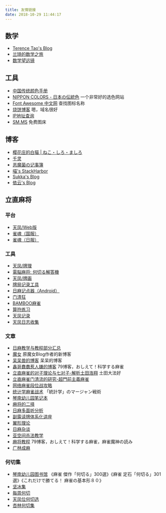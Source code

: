 ```yaml
---
title: 友情链接
date: 2018-10-29 11:44:17
---
```


## 数学

- [Terence Tao's Blog](https://terrytao.wordpress.com)
- [兰琦的数学之旅](http://lanqi.org/)
- [数学望远镜](http://www.omaths.com/)

## 工具

- [中国传统颜色手册](https://colors.ichuantong.cn)
- [NIPPON COLORS - 日本の伝統色](http://nipponcolors.com) 一个非常好的选色网站
- [Font Awesome 中文网](http://www.fontawesome.com.cn/icons-ui) 查找图标名称
- [烧饼博客](https://sb.sb/projects) 嗯，域名很好
- [IP地址查询](https://ip.skk.moe)
- [SM.MS](https://sm.ms) 免费图床

## 博客

- [樱花庄的白猫 | ねこ・しろ・ましろ](https://2heng.xin)
- [千灵](https://qianling.pw)
- [恶魔菌の记事簿](https://meow3.family.blog)
- [喵's StackHarbor](https://sh.alynx.xyz)
- [Sukka's Blog](https://blog.skk.moe)
- [依云's Blog](https://blog.lilydjwg.me)

## 立直麻将

### 平台

- [天凤/Web版](https://tenhou.net/3/)
- [雀魂（国服）](https://game.maj-soul.com/1/)
- [雀魂（日服）](https://game.mahjongsoul.com/)

### 工具

- [天凤/牌理](https://tenhou.net/2/)
- [電脳麻将: 何切る解答機](http://kobalab.net/majiang/dapai.html)
- [天凤/牌画](https://tenhou.net/2/img/)
- [牌局记录工具](http://jmj.tw/noteapp.html)
- [日麻记点器（Android）](https://bbs.nga.cn/read.php?tid=12223436)
- [门清狂](http://hinakin.main.jp/mckonweb/index.htm)
- [BAMBOO麻雀](https://www.gamedesign.jp/games/bamboo/)
- [算符练习](http://jmj.tw/fupractice.html)
- [天凤记录](http://arcturus.su/tenhou/ranking/)
- [天凤日志收集](https://nodocchi.moe/)

### 文章

- [日麻教学与教程部分汇总](https://zhuanlan.zhihu.com/p/65393773)
- [魔女](https://medium.com/@puyokururu)  原魔女Blog作者的新博客
- [呆呆兽的博客](http://blog.sina.com.cn/u/1913868500)  呆呆的博客
- [鑫哥蠢蠢惹人嫌的博客](http://blog.sina.com.cn/seventh9)  79博客，おしえて！科学する麻雀
- [立直麻雀的对子理论与七对子-解析土田浩翔](https://zhuanlan.zhihu.com/duizililun)  土田大法好
- [立直麻雀门清流的研究-超門前主義麻雀](https://zhuanlan.zhihu.com/menqingliu)
- [网络麻雀段位战攻略](https://www.bilibili.com/read/readlist/rl48989)
- [统计学麻雀战术](https://www.bilibili.com/read/readlist/rl97988)  「統計学」のマージャン戦術
- [琴南幼儿园笔记本](https://www.bilibili.com/read/readlist/rl79513)
- [麻将的二择](https://www.bilibili.com/read/readlist/rl116320)
- [日麻多面听分析](https://www.bilibili.com/read/readlist/rl119817)
- [副露读牌体系化讲座](https://www.bilibili.com/read/readlist/rl119814)
- [翼形理论](https://www.bilibili.com/read/readlist/rl119818)
- [日麻杂谈](https://www.bilibili.com/read/readlist/rl119820)
- [亚空间杀法教学](https://www.bilibili.com/read/readlist/rl79957)
- [麻将教程](https://www.bilibili.com/read/readlist/rl45758)  79博客，おしえて！科学する麻雀，麻雀魔神の読み
- [广林成麻](https://www.bilibili.com/read/readlist/rl54298)

### 何切集

- [琴南幼儿园图书馆](https://www.bilibili.com/read/readlist/rl69713) 《麻雀 傑作「何切る」300選》《麻雀 定石「何切る」301選》《これだけで勝てる！ 麻雀の基本形８０》
- [坚冰集](https://www.bilibili.com/read/readlist/rl129296)
- [每周何切](https://www.bilibili.com/read/readlist/rl99009)
- [天凤位何切选](https://www.bilibili.com/read/readlist/rl160601)
- [杏林何切集](https://www.bilibili.com/read/readlist/rl171589)

